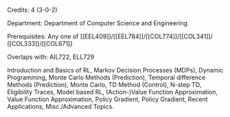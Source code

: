 Credits: 4 (3-0-2)

Department: Department of Computer Science and Engineering

Prerequisites: Any one of [[EEL409]]/[[EEL784]]/[[COL774]]/[[COL341]]/ [[COL333]]/[[COL671]]

Overlaps with: AIL722, ELL729

Introduction and Basics of RL, Markov Decision Processes (MDPs), Dynamic Programming, Monte Carlo Methods (Prediction), Temporal difference Methods (Prediction), Monte Carlo, TD Method (Control), N-step TD, Eligibility Traces, Model based RL, (Action-)Value Function Approximation, Value Function Approximation, Policy Gradient, Policy Gradient, Recent Applications, Misc./Advanced Topics.